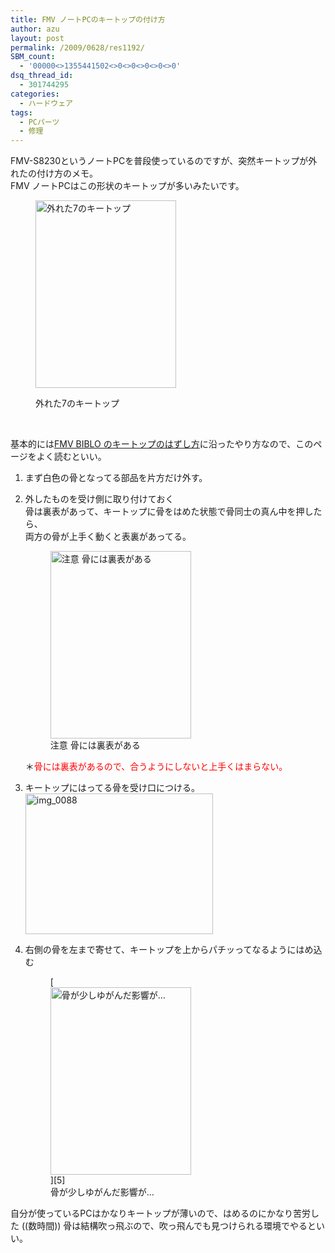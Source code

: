 ```yaml
---
title: FMV ノートPCのキートップの付け方
author: azu
layout: post
permalink: /2009/0628/res1192/
SBM_count:
  - '00000<>1355441502<>0<>0<>0<>0<>0'
dsq_thread_id:
  - 301744295
categories:
  - ハードウェア
tags:
  - PCパーツ
  - 修理
---
```

FMV-S8230というノートPCを普段使っているのですが、突然キートップが外れたの付け方のメモ。  
FMV ノートPCはこの形状のキートップが多いみたいです。<figure id="attachment_1193" style="width: 225px;" class="wp-caption alignnone">

[<img class="size-medium wp-image-1193" title="img_0086" src="http://efcl.info/wp-content/uploads/2009/06/img_0086-225x300.jpg" alt="外れた7のキートップ" width="225" height="300" />][1]<figcaption class="wp-caption-text">外れた7のキートップ</figcaption></figure> 
&nbsp;

基本的には[FMV BIBLO のキートップのはずし方][2]に沿ったやり方なので、このページをよく読むといい。

1.  まず白色の骨となってる部品を片方だけ外す。
2.  外したものを受け側に取り付けておく  
    骨は裏表があって、キートップに骨をはめた状態で骨同士の真ん中を押したら、  
    両方の骨が上手く動くと表裏があってる。 <figure id="attachment_1194" style="width: 225px;" class="wp-caption alignnone">[<img class="size-medium wp-image-1194" title="img_0087" src="http://efcl.info/wp-content/uploads/2009/06/img_0087-225x300.jpg" alt="注意 骨には裏表がある" width="225" height="300" />][3]<figcaption class="wp-caption-text">注意 骨には裏表がある</figcaption></figure> 
    ＊<span style="color: #ff0000;">骨には裏表があるので、合うようにしないと上手くはまらない。</span>

3.  キートップにはってる骨を受け口につける。   
    [<img class="alignnone size-medium wp-image-1195" title="img_0088" src="http://efcl.info/wp-content/uploads/2009/06/img_0088-300x225.jpg" alt="img_0088" width="300" height="225" />][4]
4.  右側の骨を左まで寄せて、キートップを上からパチッってなるようにはめ込む 
    <figure id="attachment_1196" style="width: 225px;" class="wp-caption alignnone">[<img class="size-medium wp-image-1196" title="img_0089" src="http://efcl.info/wp-content/uploads/2009/06/img_0089-225x300.jpg" alt="骨が少しゆがんだ影響が…" width="225" height="300" />][5]<figcaption class="wp-caption-text">骨が少しゆがんだ影響が…</figcaption></figure></li> </ol> 
    自分が使っているPCはかなりキートップが薄いので、はめるのにかなり苦労した ((数時間))   
    骨は結構吹っ飛ぶので、吹っ飛んでも見つけられる環境でやるといい。
    
    &nbsp;

 [1]: http://efcl.info/wp-content/uploads/2009/06/img_0086.jpg
 [2]: http://f42.aaa.livedoor.jp/%7Eakipara/new_page_17.htm
 [3]: http://efcl.info/wp-content/uploads/2009/06/img_0087.jpg
 [4]: http://efcl.info/wp-content/uploads/2009/06/img_0088.jpg
 [5]: http://efcl.info/wp-content/uploads/2009/06/img_0089.jpg